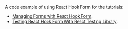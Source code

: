 A code example of using React Hook Form for the tutorials:
- [Managing Forms with React Hook Form](https://claritydev.net/blog/managing-forms-with-react-hook-form).
- [Testing React Hook Form With React Testing Library](https://claritydev.net/blog/testing-react-hook-form-with-react-testing-library).
